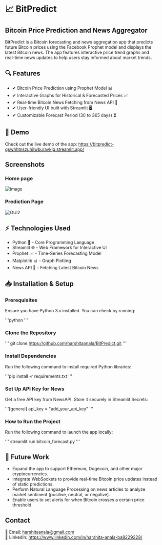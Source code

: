 # 📈 BitPredict
## Bitcoin Price Prediction and News Aggregator
BitPredict is a Bitcoin forecasting and news aggregation app that predicts future Bitcoin prices using the Facebook Prophet model and displays the latest Bitcoin news. The app features interactive price trend graphs and real-time news updates to help users stay informed about market trends.

## 🔍 Features
- ✔ Bitcoin Price Prediction using Prophet Model 📊
- ✔ Interactive Graphs for Historical & Forecasted Prices 📈
- ✔ Real-time Bitcoin News Fetching from News API 📰
- ✔ User-friendly UI built with Streamlit 🖥️
- ✔ Customizable Forecast Period (30 to 365 days) ⏳

## 🚀 Demo
Check out the live demo of the app: https://bitpredict-gswhhtnszuhjlwburavklg.streamlit.app/

## Screenshots
### Home page
![image](https://github.com/user-attachments/assets/af00f982-e1e7-46aa-a123-0fc77fde9c18)

### Prediction Page
![GUI2](https://github.com/user-attachments/assets/58b043fe-c4ce-4bcf-b020-98b36ed61aef)

## ⚡ Technologies Used
- Python 🐍 - Core Programming Language
- Streamlit 🌐 - Web Framework for Interactive UI
- Prophet 📈 - Time-Series Forecasting Model
- Matplotlib 📊 - Graph Plotting
- News API 📰 - Fetching Latest Bitcoin News

## 📥 Installation & Setup
### Prerequisites 
Ensure you have Python 3.x installed. You can check by running:

'''python
'''

### Clone the Repository

'''
git clone https://github.com/harshitaanala/BitPredict.git
'''

### Install Dependencies
Run the following command to install required Python libraries:

'''pip install -r requirements.txt
'''

### Set Up API Key for News
Get a free API key from NewsAPI.
Store it securely in Streamlit Secrets:

'''[general]
api_key = "add_your_api_key"
'''

### How to Run the Project
Run the following command to launch the app locally:

'''
streamlit run bitcoin_forecast.py
'''

## 🚀 Future Work
- Expand the app to support Ethereum, Dogecoin, and other major cryptocurrencies.
- Integrate WebSockets to provide real-time Bitcoin price updates instead of static predictions.
- Perform Natural Language Processing on news articles to analyze market sentiment (positive, neutral, or negative).
- Enable users to set alerts for when Bitcoin crosses a certain price threshold.

## Contact
📧 Email: harshitaanala@gmail.com  <br />
🔗 LinkedIn: https://www.linkedin.com/in/harshita-anala-ba8229228/


